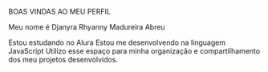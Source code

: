 BOAS VINDAS AO MEU PERFIL 

Meu nome é Djanyra Rhyanny Madureira Abreu

Estou estudando no Alura
Estou me desenvolvendo na linguagem JavaScript
Utilizo esse espaço para minha organização e compartilhamento dos meu projetos desenvolvidos. 
